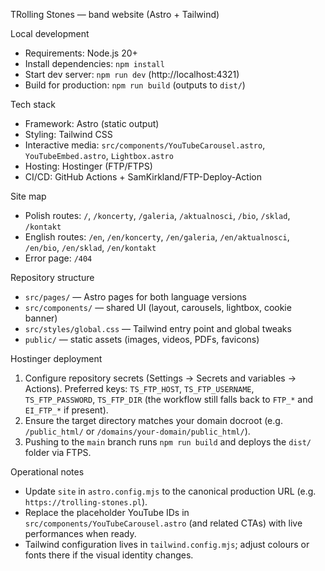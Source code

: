 TRolling Stones — band website (Astro + Tailwind)

Local development
- Requirements: Node.js 20+
- Install dependencies: `npm install`
- Start dev server: `npm run dev` (http://localhost:4321)
- Build for production: `npm run build` (outputs to `dist/`)

Tech stack
- Framework: Astro (static output)
- Styling: Tailwind CSS
- Interactive media: `src/components/YouTubeCarousel.astro`, `YouTubeEmbed.astro`, `Lightbox.astro`
- Hosting: Hostinger (FTP/FTPS)
- CI/CD: GitHub Actions + SamKirkland/FTP-Deploy-Action

Site map
- Polish routes: `/`, `/koncerty`, `/galeria`, `/aktualnosci`, `/bio`, `/sklad`, `/kontakt`
- English routes: `/en`, `/en/koncerty`, `/en/galeria`, `/en/aktualnosci`, `/en/bio`, `/en/sklad`, `/en/kontakt`
- Error page: `/404`

Repository structure
- `src/pages/` — Astro pages for both language versions
- `src/components/` — shared UI (layout, carousels, lightbox, cookie banner)
- `src/styles/global.css` — Tailwind entry point and global tweaks
- `public/` — static assets (images, videos, PDFs, favicons)

Hostinger deployment
1. Configure repository secrets (Settings → Secrets and variables → Actions). Preferred keys: `TS_FTP_HOST`, `TS_FTP_USERNAME`, `TS_FTP_PASSWORD`, `TS_FTP_DIR` (the workflow still falls back to `FTP_*` and `EI_FTP_*` if present).
2. Ensure the target directory matches your domain docroot (e.g. `/public_html/` or `/domains/your-domain/public_html/`).
3. Pushing to the `main` branch runs `npm run build` and deploys the `dist/` folder via FTPS.

Operational notes
- Update `site` in `astro.config.mjs` to the canonical production URL (e.g. `https://trolling-stones.pl`).
- Replace the placeholder YouTube IDs in `src/components/YouTubeCarousel.astro` (and related CTAs) with live performances when ready.
- Tailwind configuration lives in `tailwind.config.mjs`; adjust colours or fonts there if the visual identity changes.
